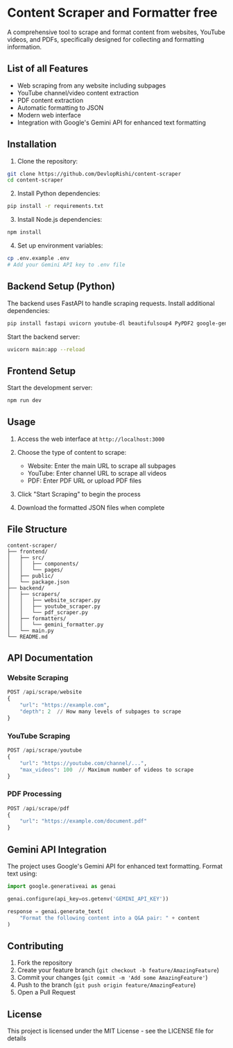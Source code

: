 # Content Scraper and Formatter free

A comprehensive tool to scrape and format content from websites, YouTube videos, and PDFs, specifically designed for collecting and formatting information.

## List of all Features

- Web scraping from any website including subpages
- YouTube channel/video content extraction
- PDF content extraction
- Automatic formatting to JSON
- Modern web interface
- Integration with Google's Gemini API for enhanced text formatting

## Installation

1. Clone the repository:
```bash
git clone https://github.com/DevlopRishi/content-scraper
cd content-scraper
```

2. Install Python dependencies:
```bash
pip install -r requirements.txt
```

3. Install Node.js dependencies:
```bash
npm install
```

4. Set up environment variables:
```bash
cp .env.example .env
# Add your Gemini API key to .env file
```

## Backend Setup (Python)

The backend uses FastAPI to handle scraping requests. Install additional dependencies:

```bash
pip install fastapi uvicorn youtube-dl beautifulsoup4 PyPDF2 google-generativeai
```

Start the backend server:
```bash
uvicorn main:app --reload
```

## Frontend Setup

Start the development server:
```bash
npm run dev
```

## Usage

1. Access the web interface at `http://localhost:3000`

2. Choose the type of content to scrape:
   - Website: Enter the main URL to scrape all subpages
   - YouTube: Enter channel URL to scrape all videos
   - PDF: Enter PDF URL or upload PDF files

3. Click "Start Scraping" to begin the process

4. Download the formatted JSON files when complete

## File Structure

```
content-scraper/
├── frontend/
│   ├── src/
│   │   ├── components/
│   │   └── pages/
│   ├── public/
│   └── package.json
├── backend/
│   ├── scrapers/
│   │   ├── website_scraper.py
│   │   ├── youtube_scraper.py
│   │   └── pdf_scraper.py
│   ├── formatters/
│   │   └── gemini_formatter.py
│   └── main.py
└── README.md
```

## API Documentation

### Website Scraping
```python
POST /api/scrape/website
{
    "url": "https://example.com",
    "depth": 2  // How many levels of subpages to scrape
}
```

### YouTube Scraping
```python
POST /api/scrape/youtube
{
    "url": "https://youtube.com/channel/...",
    "max_videos": 100  // Maximum number of videos to scrape
}
```

### PDF Processing
```python
POST /api/scrape/pdf
{
    "url": "https://example.com/document.pdf"
}
```

## Gemini API Integration

The project uses Google's Gemini API for enhanced text formatting. Format text using:

```python
import google.generativeai as genai

genai.configure(api_key=os.getenv('GEMINI_API_KEY'))

response = genai.generate_text(
    "Format the following content into a Q&A pair: " + content
)
```

## Contributing

1. Fork the repository
2. Create your feature branch (`git checkout -b feature/AmazingFeature`)
3. Commit your changes (`git commit -m 'Add some AmazingFeature'`)
4. Push to the branch (`git push origin feature/AmazingFeature`)
5. Open a Pull Request

## License

This project is licensed under the MIT License - see the LICENSE file for details
